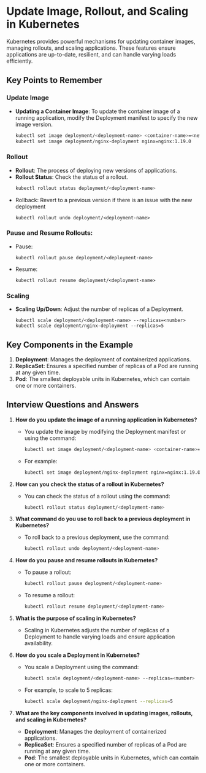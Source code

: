 # Update Image, Rollout, and Scaling in Kubernetes

Kubernetes provides powerful mechanisms for updating container images, managing rollouts, and scaling applications. These features ensure applications are up-to-date, resilient, and can handle varying loads efficiently.

## Key Points to Remember

### Update Image
- **Updating a Container Image**: To update the container image of a running application, modify the Deployment manifest to specify the new image version.
  ```sh
  kubectl set image deployment/<deployment-name> <container-name>=<new-image>:<tag>
  kubectl set image deployment/nginx-deployment nginx=nginx:1.19.0
  ```
### Rollout

- **Rollout**: The process of deploying new versions of applications.
- **Rollout Status**: Check the status of a rollout.
    ```sh
    kubectl rollout status deployment/<deployment-name>
    ```
- Rollback: Revert to a previous version if there is an issue with the new deployment
    ```
    kubectl rollout undo deployment/<deployment-name>
    ```

### Pause and Resume Rollouts:
- Pause:
    ```
    kubectl rollout pause deployment/<deployment-name>
    ```
- Resume:
    ```
    kubectl rollout resume deployment/<deployment-name>
    ```
### Scaling
- **Scaling Up/Down**: Adjust the number of replicas of a Deployment.
    ```
    kubectl scale deployment/<deployment-name> --replicas=<number>
    kubectl scale deployment/nginx-deployment --replicas=5
    ```

## Key Components in the Example

1. **Deployment**: Manages the deployment of containerized applications.
2. **ReplicaSet**: Ensures a specified number of replicas of a Pod are running at any given time.
3. **Pod**: The smallest deployable units in Kubernetes, which can contain one or more containers.

## Interview Questions and Answers

1. **How do you update the image of a running application in Kubernetes?**
   - You update the image by modifying the Deployment manifest or using the command:
     ```sh
     kubectl set image deployment/<deployment-name> <container-name>=<new-image>:<tag>
     ```
   - For example:
     ```sh
     kubectl set image deployment/nginx-deployment nginx=nginx:1.19.0
     ```

2. **How can you check the status of a rollout in Kubernetes?**
   - You can check the status of a rollout using the command:
     ```sh
     kubectl rollout status deployment/<deployment-name>
     ```

3. **What command do you use to roll back to a previous deployment in Kubernetes?**
   - To roll back to a previous deployment, use the command:
     ```sh
     kubectl rollout undo deployment/<deployment-name>
     ```

4. **How do you pause and resume rollouts in Kubernetes?**
   - To pause a rollout:
     ```sh
     kubectl rollout pause deployment/<deployment-name>
     ```
   - To resume a rollout:
     ```sh
     kubectl rollout resume deployment/<deployment-name>
     ```

5. **What is the purpose of scaling in Kubernetes?**
   - Scaling in Kubernetes adjusts the number of replicas of a Deployment to handle varying loads and ensure application availability.

6. **How do you scale a Deployment in Kubernetes?**
   - You scale a Deployment using the command:
     ```sh
     kubectl scale deployment/<deployment-name> --replicas=<number>
     ```
   - For example, to scale to 5 replicas:
     ```sh
     kubectl scale deployment/nginx-deployment --replicas=5
     ```

7. **What are the key components involved in updating images, rollouts, and scaling in Kubernetes?**
   - **Deployment**: Manages the deployment of containerized applications.
   - **ReplicaSet**: Ensures a specified number of replicas of a Pod are running at any given time.
   - **Pod**: The smallest deployable units in Kubernetes, which can contain one or more containers.
